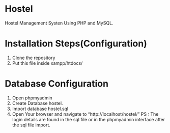 # Hostel
Hostel Management Systen Using PHP and MySQL.
# Installation Steps(Configuration)
1. Clone the  repository
2. Put this file inside xampp/htdocs/
# Database Configuration
1. Open phpmyadmin
2. Create Database hostel.
3. Import database hostel.sql
4. Open Your browser and navigate to “http://localhost/hostel/”
PS : The login details are found in the sql file or in the phpmyadmin interface after the sql file import.
